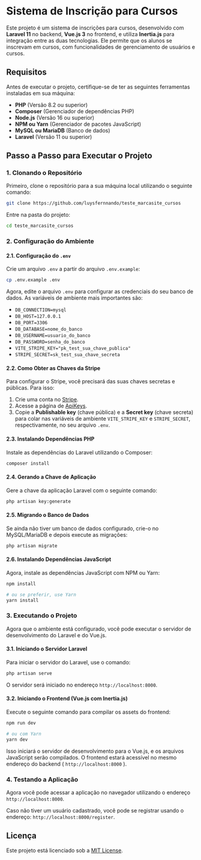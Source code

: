 
# Sistema de Inscrição para Cursos

Este projeto é um sistema de inscrições para cursos, desenvolvido com **Laravel 11** no backend, **Vue.js 3** no frontend, e utiliza **Inertia.js** para integração entre as duas tecnologias. Ele permite que os alunos se inscrevam em cursos, com funcionalidades de gerenciamento de usuários e cursos.

## Requisitos

Antes de executar o projeto, certifique-se de ter as seguintes ferramentas instaladas em sua máquina:

- **PHP** (Versão 8.2 ou superior)
- **Composer** (Gerenciador de dependências PHP)
- **Node.js** (Versão 16 ou superior)
- **NPM ou Yarn** (Gerenciador de pacotes JavaScript)
- **MySQL ou MariaDB** (Banco de dados)
- **Laravel** (Versão 11 ou superior)

## Passo a Passo para Executar o Projeto

### 1. Clonando o Repositório

Primeiro, clone o repositório para a sua máquina local utilizando o seguinte comando:

```bash
git clone https://github.com/luysfernnando/teste_marcasite_cursos
```

Entre na pasta do projeto:

```bash
cd teste_marcasite_cursos
```

### 2. Configuração do Ambiente

#### 2.1. Configuração do `.env`

Crie um arquivo `.env` a partir do arquivo `.env.example`:

```bash
cp .env.example .env
```

Agora, edite o arquivo `.env` para configurar as credenciais do seu banco de dados. As variáveis de ambiente mais importantes são:

- `DB_CONNECTION=mysql`
- `DB_HOST=127.0.0.1`
- `DB_PORT=3306`
- `DB_DATABASE=nome_do_banco`
- `DB_USERNAME=usuario_do_banco`
- `DB_PASSWORD=senha_do_banco`
- `VITE_STRIPE_KEY="pk_test_sua_chave_publica"`
- `STRIPE_SECRET=sk_test_sua_chave_secreta`

#### 2.2. Como Obter as Chaves da Stripe

Para configurar o Stripe, você precisará das suas chaves secretas e públicas. Para isso:

1. Crie uma conta no [Stripe](https://stripe.com/).
2. Acesse a página de [ApiKeys](https://dashboard.stripe.com/test/apikeys).
4. Copie a **Publishable key** (chave pública) e a **Secret key** (chave secreta) para colar nas variáveis de ambiente `VITE_STRIPE_KEY` e `STRIPE_SECRET`, respectivamente, no seu arquivo `.env`.

#### 2.3. Instalando Dependências PHP

Instale as dependências do Laravel utilizando o Composer:

```bash
composer install
```

#### 2.4. Gerando a Chave de Aplicação

Gere a chave da aplicação Laravel com o seguinte comando:

```bash
php artisan key:generate
```

#### 2.5. Migrando o Banco de Dados

Se ainda não tiver um banco de dados configurado, crie-o no MySQL/MariaDB e depois execute as migrações:

```bash
php artisan migrate
```

#### 2.6. Instalando Dependências JavaScript

Agora, instale as dependências JavaScript com NPM ou Yarn:

```bash
npm install

# ou se preferir, use Yarn
yarn install
```

### 3. Executando o Projeto

Agora que o ambiente está configurado, você pode executar o servidor de desenvolvimento do Laravel e do Vue.js.

#### 3.1. Iniciando o Servidor Laravel

Para iniciar o servidor do Laravel, use o comando:

```bash
php artisan serve
```

O servidor será iniciado no endereço `http://localhost:8000`.

#### 3.2. Iniciando o Frontend (Vue.js com Inertia.js)

Execute o seguinte comando para compilar os assets do frontend:

```bash
npm run dev

# ou com Yarn
yarn dev
```

Isso iniciará o servidor de desenvolvimento para o Vue.js, e os arquivos JavaScript serão compilados. O frontend estará acessível no mesmo endereço do backend ( `http://localhost:8000` ).

### 4. Testando a Aplicação

Agora você pode acessar a aplicação no navegador utilizando o endereço `http://localhost:8000`.

Caso não tiver um usuário cadastrado, você pode se registrar usando o endereço: `http://localhost:8000/register`.

## Licença

Este projeto está licenciado sob a [MIT License](LICENSE).
